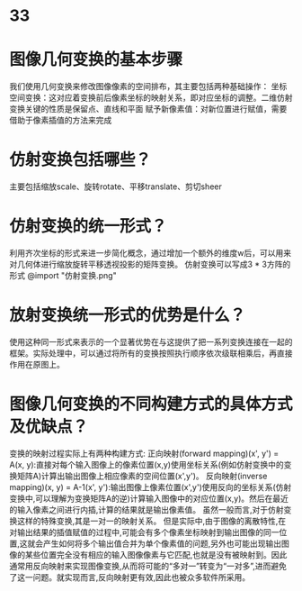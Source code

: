 # 33
# 图像几何变换的基本步骤
我们使用几何变换来修改图像像素的空间排布，其主要包括两种基础操作：
    坐标空间变换：这对应着变换前后像素坐标的映射关系，即对应坐标的调整。二维仿射变换关键的性质是保留点、直线和平面
    赋予新像素值：对新位置进行赋值，需要借助于像素插值的方法来完成

# 仿射变换包括哪些？
主要包括缩放scale、旋转rotate、平移translate、剪切sheer

# 仿射变换的统一形式？
利用齐次坐标的形式来进一步简化概念，通过增加一个额外的维度w后，可以用来对几何体进行缩放旋转平移透视投影的矩阵变换。
仿射变换可以写成3 * 3方阵的形式
@import "仿射变换.png"

# 放射变换统一形式的优势是什么？
使用这种同一形式来表示的一个显著优势在与这提供了把一系列变换连接在一起的框架。实际处理中，可以通过将所有的变换按照执行顺序依次级联相乘后，再直接作用在原图上。

# 图像几何变换的不同构建方式的具体方式及优缺点？
变换的映射过程实际上有两种构建方式:
    正向映射(forward mapping)(x', y') = A(x, y):直接对每个输入图像上的像素位置(x,y)使用坐标关系(例如仿射变换中的变换矩阵A)计算出输出图像上相应像素的空间位置(x',y')。
    反向映射(inverse mapping)(x, y) = A-1(x', y'):输出图像上像素位置(x',y')使用反向的坐标关系(仿射变换中,可以理解为变换矩阵A的逆)计算输入图像中的对应位置(x,y)。然后在最近的输入像素之间进行内插,计算的结果就是输出像素值。
虽然一般而言,对于仿射变换这样的特殊变换,其是一对一的映射关系。 但是实际中,由于图像的离散特性,在对输出结果的插值赋值的过程中,可能会有多个像素坐标映射到输出图像的同一位置,这就会产生如何将多个输出值合并为单个像素值的问题,另外也可能出现输出图像的某些位置完全没有相应的输入图像像素与它匹配,也就是没有被映射到。因此通常用反向映射来实现图像变换,从而将可能的“多对一”转变为“一对多”,进而避免了这一问题。就实现而言,反向映射更有效,因此也被众多软件所采用。